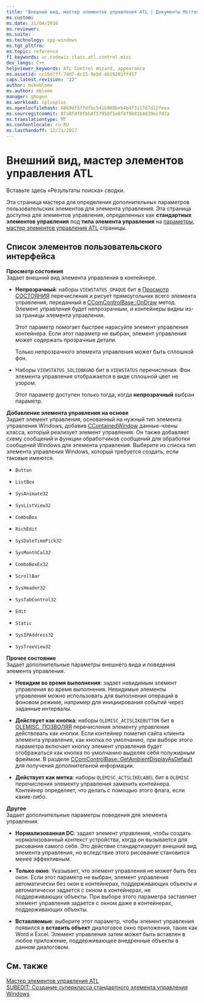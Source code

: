 ```yaml
---
title: "Внешний вид, мастер элементов управления ATL | Документы Microsoft"
ms.custom: 
ms.date: 11/04/2016
ms.reviewer: 
ms.suite: 
ms.technology: cpp-windows
ms.tgt_pltfrm: 
ms.topic: reference
f1_keywords: vc.codewiz.class.atl.control.misc
dev_langs: C++
helpviewer_keywords: ATL Control Wizard, appearance
ms.assetid: cc16d7ff-74d7-4c15-9ebd-4b19201ff457
caps.latest.revision: "12"
author: mikeblome
ms.author: mblome
manager: ghogen
ms.workload: cplusplus
ms.openlocfilehash: 8869df577dfbc541b989beb4b4f3117d7d12feea
ms.sourcegitcommit: 8fa8fdf0fbb4f57950f1e8f4f9b81b4d39ec7d7a
ms.translationtype: MT
ms.contentlocale: ru-RU
ms.lasthandoff: 12/21/2017
---
```

# <a name="appearance-atl-control-wizard"></a>Внешний вид, мастер элементов управления ATL
Вставьте здесь «Результаты поиска» сводки.  
  
 Эта страница мастера для определения дополнительных параметров пользовательских элементов для элемента управления. Эта страница доступна для элементов управления, определенных как **стандартных элементов управления** под **типа элемента управления** на [параметры, мастер элементов управления ATL](../../atl/reference/options-atl-control-wizard.md) страницы.  
  
## <a name="uielement-list"></a>Список элементов пользовательского интерфейса  
 **Просмотр состояния**  
 Задает внешний вид элемента управления в контейнере.  
  
-   **Непрозрачный**: наборы `VIEWSTATUS_OPAQUE` бит в [Просмотр СОСТОЯНИЯ](http://msdn.microsoft.com/library/windows/desktop/ms687201) перечисления и рисует прямоугольник всего элемента управления, переданный в [CComControlBase::OnDraw](../../atl/reference/ccomcontrolbase-class.md#ondraw) метод. Элемент управления будет непрозрачным, и контейнеры видны из-за границы элемента управления.  
  
     Этот параметр помогает быстрее нарисуйте элемент управления контейнера. Если этот параметр не выбран, элемент управления может содержать прозрачные детали.  
  
     Только непрозрачного элемента управления может быть сплошной фон.  
  
-   Наборы `VIEWSTATUS_SOLIDBKGND` бит в `VIEWSTATUS` перечисления. Фон элемента управления отображается в виде сплошной цвет не узором.  
  
     Этот параметр доступен только тогда, когда **непрозрачный** выбран параметр.  
  
 **Добавление элемента управления на основе**  
 Задает элемент управления, основанный на нужный тип элемента управления Windows, добавив [CContainedWindow](ccontainedwindowt-class.md) данные-члены класса, который реализует элемент управления. Он также добавляет схему сообщений и функции обработчиков сообщений для обработки сообщений Windows для элемента управления. Выберите из списка тип элемента управления Windows, который требуется создать, если таковые имеются.  

  
-   `Button`  
  
-   `ListBox`  
  
-   `SysAnimate32`  
  
-   `SysListView32`  
  
-   `ComboBox`  
  
-   `RichEdit`  
  
-   `SysDateTimePick32`  
  
-   `SysMonthCal32`  
  
-   `ComboBoxEx32`  
  
-   `ScrollBar`  
  
-   `SysHeader32`  
  
-   `SysTabControl32`  
  
-   `Edit`  
  
-   `Static`  
  
-   `SysIPAddress32`  
  
-   `SysTreeView32`  
  
 **Прочее состояние**  
 Задает дополнительные параметры внешнего вида и поведения элемента управления.  
  
-   **Невидим во время выполнения**: задает невидимым элемент управления во время выполнения. Невидимые элементы управления можно использовать для выполнения операций в фоновом режиме, например для инициирования событий через заданные интервалы.  
  
-   **Действует как кнопка**: наборы `OLEMISC_ACTSLIKEBUTTON` бит в [OLEMISC, ПОЗВОЛЯЯ](http://msdn.microsoft.com/library/windows/desktop/ms678497) перечисления элементу управления действовать как кнопки. Если контейнер пометил сайта клиента элемента управления, как кнопка по умолчанию, при выборе этого параметра включает кнопку элемент управления будет отображаться как кнопка по умолчанию выделяя себя полужирным фреймом. В разделе [CComControlBase::GetAmbientDisplayAsDefault](../../atl/reference/ccomcontrolbase-class.md#getambientdisplayasdefault) для получения дополнительной информации.  
  
-   **Действует как метка**: наборы `OLEMISC_ACTSLIKELABEL` бит в `OLEMISC` перечисления элементу управления заменить контейнера. Контейнер определяет, что делать с помощью этого флага, если какие-либо.  
  
 **Другое**  
 Задает дополнительные параметры поведения для элемента управления.  
  
-   **Нормализованная DC**: задает элемент управления, чтобы создать нормализованный контекст устройства, когда он вызывается для рисования самого себя. Это действие стандартизирует внешний вид элемента управления, но вследствие этого рисование становится менее эффективным.  
  
-   **Только окно**: Указывает, что элемент управления не может быть без окон. Если этот параметр не выбран, элемент управления автоматически без окон в контейнерах, поддерживающих объекты и автоматически задается с окном в контейнерах, не поддерживающих объекты. При выборе этого параметра заставляет элемент управления задается с окном даже в контейнерах, поддерживающих объекты.  
  
-   **Вставляемые**: выберите этот параметр, чтобы элемент управления появился в **вставить объект** диалоговое окно приложения, такие как Word и Excel. Элемент управления затем может быть вставлен в любое приложение, поддерживающее внедренные объекты в данном диалоговом.  
  
## <a name="see-also"></a>См. также  
 [Мастер элементов управления ATL](../../atl/reference/atl-control-wizard.md)   
 [SUBEDIT: Создание суперкласса стандартного элемента управления Windows](http://msdn.microsoft.com/en-us/30e46bdc-ed92-417c-b6b8-359017265a7b)

